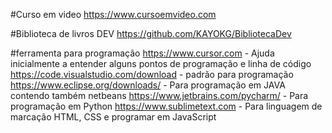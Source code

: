 #Curso em video
https://www.cursoemvideo.com

#Biblioteca de livros DEV
https://github.com/KAYOKG/BibliotecaDev

#ferramenta para programação
https://www.cursor.com - Ajuda inicialmente a entender alguns pontos de programação e linha de código
https://code.visualstudio.com/download - padrão para programação
https://www.eclipse.org/downloads/ - Para programação em JAVA contendo também netbeans
https://www.jetbrains.com/pycharm/ - Para programação em Python
https://www.sublimetext.com - Para linguagem de marcação HTML, CSS e programar em JavaScript
